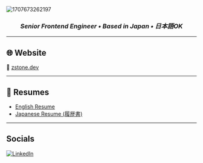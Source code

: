 <p align="center">

![1707673262197](https://github.com/user-attachments/assets/da6fc18c-6fd2-4e92-9ce1-de1cab52ce8e)
</p>

<h3 align="center"><em>Senior Frontend Engineer • Based in Japan • 日本語OK</em></p>

---

## 🌐 Website

🔗 [zstone.dev](https://www.zstone.dev)

---

## 📄 Resumes

- [English Resume](https://docs.google.com/document/d/1HYvcN-oshInv0VPZSSp8-VtYEDZT1ON24ocUq-lcmVs/edit?usp=sharing)  
- [Japanese Resume (履歴書)](https://docs.google.com/spreadsheets/d/15MXDUEWai1SW2OZ6Nt8MbvfxRC8kAfCO/edit?usp=sharing&ouid=110021340560949770286&rtpof=true&sd=true)

---

## Socials

[![LinkedIn](https://img.shields.io/badge/LinkedIn-0A66C2?logo=linkedin&logoColor=white)](https://linkedin.com/in/zacharystone42)
